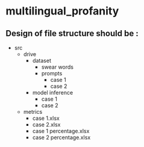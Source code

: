 # multilingual_profanity

## Design of file structure should be : 

- src <br>
  - drive <br>
    - dataset <br>
      - swear words <br>
      - prompts <br>
        - case 1 <br>
        - case 2 <br>
    - model inference <br>
      - case 1 <br>
      - case 2 <br>
  - metrics <br>
    - case 1.xlsx <br>
    - case 2.xlsx <br>
    - case 1 percentage.xlsx <br>
    - case 2 percentage.xlsx <br>
